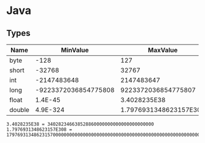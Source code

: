 # Java

## Types
| Name | MinValue | MaxValue | Type |
| --- | --- | --- | --- |
| byte | -128 | 127 | byte |
| short | -32768 | 32767 | short |
| int | -2147483648 | 2147483647 | int |
| long | -9223372036854775808 | 9223372036854775807 | long |
| float | 1.4E-45 | 3.4028235E38 | float |
| double | 4.9E-324 | 1.7976931348623157E308 | double |

```
3.4028235E38 = 340282346638528860000000000000000000000
1.7976931348623157E308 = 179769313486231570000000000000000000000000000000000000000000000000000000000000000000000000000000000000000000000000000000000000000000000000000000000000000000000000000000000000000000000000000000000000000000000000000000000000000000000000000000000000000000000000000000000000000000000000000000000000000000000000000
```